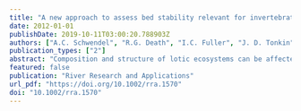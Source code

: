 ```yaml
---
title: "A new approach to assess bed stability relevant for invertebrate communities in upland streams"
date: 2012-01-01
publishDate: 2019-10-11T03:00:20.788903Z
authors: ["A.C. Schwendel", "R.G. Death", "I.C. Fuller", "J. D. Tonkin"]
publication_types: ["2"]
abstract: "Composition and structure of lotic ecosystems can be affected by substrate instability. Consequently stream ecologists have used various methods to determine bed stability characteristics. However, the link between community composition and these measurements varies because benthic biota often responds to combinations of bed stability characteristics. This paper presents a protocol to determine reach-scale stream bed stability in mountain streams which is relevant for invertebrate communities (Stream Bed Stability for Invertebrates, SBSI). The approach is calibrated on community composition response to bed stability but does not measure any single bed stability characteristic per se. It consists of 13 parameters that are assessed once at each reach with minimal instrumentation and low interference with the substrate. These 13 parameters cover aspects of sediment supply from banks, transport capacity and substrate erodibility as well as effects of particle transport on channel bottom structures, substrate assemblage and single grains. Application of the SBSI protocol improved the relationship between bed stability and community diversity compared to when conventional bed stability measures were employed. The SBSI protocol provides a cost-effective and time-effective assessment method for bed stability and its application can facilitate research on invertebrate community response to physical disturbance."
featured: false
publication: "River Research and Applications"
url_pdf: "https://doi.org/10.1002/rra.1570"
doi: "10.1002/rra.1570"
---
```


